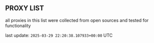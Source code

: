 ## PROXY LIST

all proxies in this list were collected from open sources and tested for functionality

last update: `2025-03-29 22:20:38.107933+00:00` UTC
